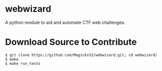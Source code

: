 # webwizard
A python module to aid and automate CTF web challenges.

# Download Source to Contribute

```
$ git clone https://github.com/Magicks52/webwizard.git; cd webwizard/
$ make
$ make run_tests